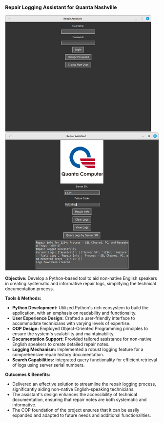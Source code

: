 ### Repair Logging Assistant for Quanta Nashville

<img src="Screenshots/Screenshot_2024-02-25_06-28-57.png" height="380">
<img src="Screenshots/Screenshot_2024-02-25_06-29-55.png" height="450">


**Objective:** Develop a Python-based tool to aid non-native English speakers in creating systematic and informative repair logs, simplifying the technical documentation process.

**Tools & Methods:**

- **Python Development:** Utilized Python's rich ecosystem to build the application, with an emphasis on readability and functionality.
- **User Experience Design:** Crafted a user-friendly interface to accommodate technicians with varying levels of expertise.
- **OOP Design:** Employed Object-Oriented Programming principles to ensure the system's scalability and maintainability.
- **Documentation Support:** Provided tailored assistance for non-native English speakers to create detailed repair notes.
- **Logging Mechanism:** Implemented a robust logging feature for a comprehensive repair history documentation.
- **Search Capabilities:** Integrated query functionality for efficient retrieval of logs using server serial numbers.

**Outcomes & Benefits:**

- Delivered an effective solution to streamline the repair logging process, significantly aiding non-native English-speaking technicians.
- The assistant's design enhances the accessibility of technical documentation, ensuring that repair notes are both systematic and informative.
- The OOP foundation of the project ensures that it can be easily expanded and adapted to future needs and additional functionalities.

